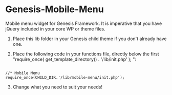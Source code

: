 Genesis-Mobile-Menu
===================

Mobile menu widget for Genesis Framework. It is imperative that you have jQuery included in your core WP or theme files.

1) Place this lib folder in your Genesis child theme if you don't already have one.

2) Place the following code in your functions file, directly below the first  "require_once( get_template_directory() . '/lib/init.php' );
":

<code> 
//* Mobile Menu
require_once(CHILD_DIR.'/lib/mobile-menu/init.php');
</code>

3) Change what you need to suit your needs!
